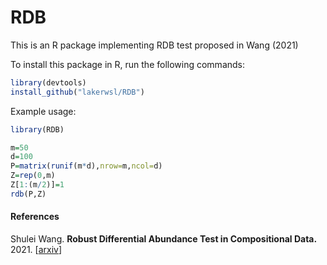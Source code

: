 # RDB
This is an R package implementing RDB test proposed in Wang (2021)

To install this package in R, run the following commands:

```R
library(devtools) 
install_github("lakerwsl/RDB")
```

Example usage:

```R
library(RDB)

m=50
d=100 
P=matrix(runif(m*d),nrow=m,ncol=d)
Z=rep(0,m)
Z[1:(m/2)]=1
rdb(P,Z)
```

#### References
Shulei Wang.
<b>Robust Differential Abundance Test in Compositional Data.</b>
2021.
[<a href="https://arxiv.org/pdf/2101.08765.pdf">arxiv</a>]
